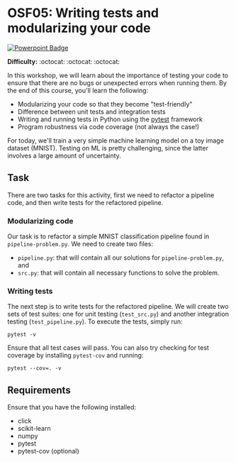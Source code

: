 # OSF05: Writing tests and modularizing your code

[![Powerpoint Badge](https://img.shields.io/badge/view-powerpoint-orange.svg)](https://docs.google.com/presentation/d/1TLZnPdJw4sxQ9dOPmJ3I7nDxDawp8e_Bk7hfh6F8jg8/edit?usp=sharing)

**Difficulty:** :octocat: :octocat: :octocat:

In this workshop, we will learn about the importance of testing your code to
ensure that there are no bugs or unexpected errors when running them. By the
end of this course, you'll learn the following:

* Modularizing your code so that they become "test-friendly"
* Difference between unit tests and integration tests
* Writing and running tests in Python using the [pytest](https://docs.pytest.org/en/latest/) framework
* Program robustness via code coverage (not always the case!)

For today, we'll train a very simple machine learning model on a toy image
dataset (MNIST). Testing on ML is pretty challenging, since the latter involves
a large amount of uncertainty.

## Task

There are two tasks for this activity, first we need to refactor a pipeline
code, and then write tests for the refactored pipeline.

### Modularizing code

Our task is to refactor a simple MNIST classification pipeline found in
`pipeline-problem.py`. We need to create two files:

* `pipeline.py`: that will contain all our solutions for `pipeline-problem.py`, and
* `src.py`: that will contain all necessary functions to solve the problem.

### Writing tests

The next step is to write tests for the refactored pipeline. We will create two
sets of test suites: one for unit testing (`test_src.py`) and another
integration testing (`test_pipeline.py`). To execute the tests, simply run:

```shell
pytest -v
```

Ensure that all test cases will pass. You can also try checking for test
coverage by installing `pytest-cov` and running:

```shell
pytest --cov=. -v
```


## Requirements

Ensure that you have the following installed:

* click
* scikit-learn
* numpy
* pytest
* pytest-cov (optional)


